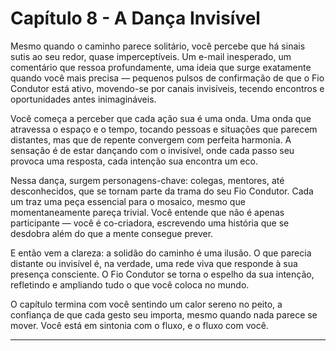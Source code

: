 # Capítulo 8 - A Dança Invisível

Mesmo quando o caminho parece solitário, você percebe que há sinais sutis ao seu redor, quase imperceptíveis. Um e-mail inesperado, um comentário que ressoa profundamente, uma ideia que surge exatamente quando você mais precisa — pequenos pulsos de confirmação de que o Fio Condutor está ativo, movendo-se por canais invisíveis, tecendo encontros e oportunidades antes inimagináveis.

Você começa a perceber que cada ação sua é uma onda. Uma onda que atravessa o espaço e o tempo, tocando pessoas e situações que parecem distantes, mas que de repente convergem com perfeita harmonia. A sensação é de estar dançando com o invisível, onde cada passo seu provoca uma resposta, cada intenção sua encontra um eco.

Nessa dança, surgem personagens-chave: colegas, mentores, até desconhecidos, que se tornam parte da trama do seu Fio Condutor. Cada um traz uma peça essencial para o mosaico, mesmo que momentaneamente pareça trivial. Você entende que não é apenas participante — você é co-criadora, escrevendo uma história que se desdobra além do que a mente consegue prever.

E então vem a clareza: a solidão do caminho é uma ilusão. O que parecia distante ou invisível é, na verdade, uma rede viva que responde à sua presença consciente. O Fio Condutor se torna o espelho da sua intenção, refletindo e ampliando tudo o que você coloca no mundo.

O capítulo termina com você sentindo um calor sereno no peito, a confiança de que cada gesto seu importa, mesmo quando nada parece se mover. Você está em sintonia com o fluxo, e o fluxo com você.

---